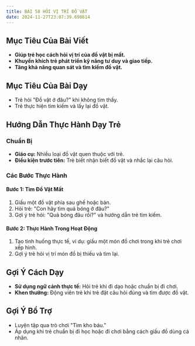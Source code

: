 ```yaml
---
title: BÀI 58 HỎI VỊ TRÍ ĐỒ VẬT
date: 2024-11-27T23:07:39.698614
---
```


## Mục Tiêu Của Bài Viết
- **Giúp trẻ học cách hỏi vị trí của đồ vật bị mất.**
- **Khuyến khích trẻ phát triển kỹ năng tư duy và giao tiếp.**
- **Tăng khả năng quan sát và tìm kiếm đồ vật.**

## Mục Tiêu Của Bài Dạy
- Trẻ hỏi "Đồ vật ở đâu?" khi không tìm thấy.
- Trẻ thực hiện tìm kiếm và lấy lại đồ vật.

## Hướng Dẫn Thực Hành Dạy Trẻ

### Chuẩn Bị
- **Giáo cụ:** Nhiều loại đồ vật quen thuộc với trẻ.
- **Điều kiện trước tiên:** Trẻ biết nhận biết đồ vật và nhắc lại câu hỏi.

### Các Bước Thực Hành
#### Bước 1: Tìm Đồ Vật Mất
1. Giấu một đồ vật phía sau ghế hoặc bàn.
2. Hỏi trẻ: "Con hãy tìm quả bóng ở đâu?"
3. Gợi ý trẻ hỏi: "Quả bóng đâu rồi?" và hướng dẫn trẻ tìm kiếm.

#### Bước 2: Thực Hành Trong Hoạt Động
1. Tạo tình huống thực tế, ví dụ: giấu một món đồ chơi trong khi trẻ chơi xếp hình.
2. Gợi ý trẻ hỏi vị trí món đồ bị thiếu và tìm lại.

## Gợi Ý Cách Dạy
- **Sử dụng ngữ cảnh thực tế:** Hỏi trẻ khi đi dạo hoặc chuẩn bị đi chơi.
- **Khen thưởng:** Động viên trẻ khi trẻ đặt câu hỏi đúng và tìm được đồ vật.

## Gợi Ý Bổ Trợ
- Luyện tập qua trò chơi "Tìm kho báu."
- Áp dụng khi trẻ chuẩn bị đi học hoặc đi chơi bằng cách giấu đồ dùng cá nhân.
